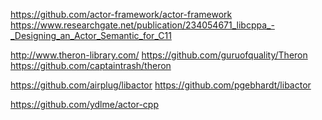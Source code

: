 
<!--
-->

https://github.com/actor-framework/actor-framework
https://www.researchgate.net/publication/234054671_libcppa_-_Designing_an_Actor_Semantic_for_C11

http://www.theron-library.com/
https://github.com/guruofquality/Theron
https://github.com/captaintrash/theron

https://github.com/airplug/libactor
https://github.com/pgebhardt/libactor

https://github.com/ydlme/actor-cpp

<!-- vim: set autoindent expandtab sw=4 syntax=markdown: -->
